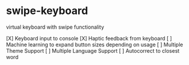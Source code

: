 # swipe-keyboard
virtual keyboard with swipe functionality

[X] Keyboard input to console
[X] Haptic feedback from keyboard
[ ] Machine learning to expand button sizes depending on usage
[ ] Multiple Theme Support
[ ] Multiple Language Support
[ ] Autocorrect to closest word
